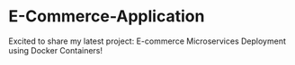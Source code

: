 # E-Commerce-Application
Excited to share my latest project: E-commerce Microservices Deployment using Docker Containers!
